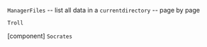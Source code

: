 `ManagerFiles` -- list all data in a `currentdirectory` -- page by page

`Troll`

[component] `Socrates`

